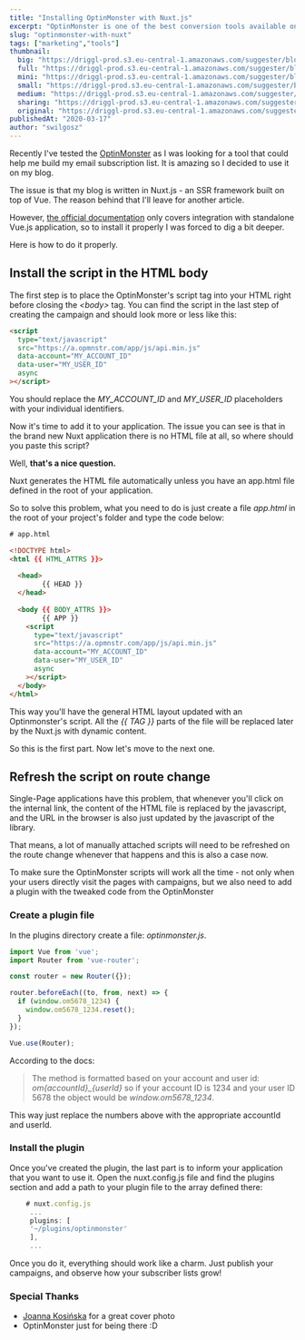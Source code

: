```yaml
---
title: "Installing OptinMonster with Nuxt.js"
excerpt: "OptinMonster is one of the best conversion tools available on the Web. I tried it out and as there is no direct guide how to install this script in Nuxt.js application, I decided to write one on my own. Happy reading!"
slug: "optinmonster-with-nuxt"
tags: ["marketing","tools"]
thumbnail:
  big: "https://driggl-prod.s3.eu-central-1.amazonaws.com/suggester/blogs/99a95609-d8fd-4a84-994c-2386fd1c15de/uploads/64313ecc-96ec-4c7e-ab1a-599946618990/blog.jpeg"
  full: "https://driggl-prod.s3.eu-central-1.amazonaws.com/suggester/blogs/99a95609-d8fd-4a84-994c-2386fd1c15de/uploads/64313ecc-96ec-4c7e-ab1a-599946618990/full.jpeg"
  mini: "https://driggl-prod.s3.eu-central-1.amazonaws.com/suggester/blogs/99a95609-d8fd-4a84-994c-2386fd1c15de/uploads/64313ecc-96ec-4c7e-ab1a-599946618990/mini.jpeg"
  small: "https://driggl-prod.s3.eu-central-1.amazonaws.com/suggester/blogs/99a95609-d8fd-4a84-994c-2386fd1c15de/uploads/64313ecc-96ec-4c7e-ab1a-599946618990/small.jpeg"
  medium: "https://driggl-prod.s3.eu-central-1.amazonaws.com/suggester/blogs/99a95609-d8fd-4a84-994c-2386fd1c15de/uploads/64313ecc-96ec-4c7e-ab1a-599946618990/medium.jpeg"
  sharing: "https://driggl-prod.s3.eu-central-1.amazonaws.com/suggester/blogs/99a95609-d8fd-4a84-994c-2386fd1c15de/uploads/64313ecc-96ec-4c7e-ab1a-599946618990/sharing.jpeg"
  original: "https://driggl-prod.s3.eu-central-1.amazonaws.com/suggester/blogs/99a95609-d8fd-4a84-994c-2386fd1c15de/uploads/64313ecc-96ec-4c7e-ab1a-599946618990/original.jpeg"
publishedAt: "2020-03-17"
author: "swilgosz"
---
```


Recently I've tested the [OptinMonster](https://optinmonster.com) as I was looking for a tool that could help me build my email subscription list. It is amazing so I decided to use it on my blog.

The issue is that my blog is written in Nuxt.js - an SSR framework built on top of Vue. The reason behind that I'll leave for another article.

However, [the official documentation](https://optinmonster.com/docs/using-the-optinmonster-api-with-single-page-applications/) only covers integration with standalone Vue.js application, so to install it properly I was forced to dig a bit deeper.

Here is how to do it properly.

## Install the script in the HTML body

The first step is to place the OptinMonster's script tag into your HTML right before closing the _\<body>_ tag. You can find the script in the last step of creating the campaign and should look more or less like this:

```html
<script
  type="text/javascript"
  src="https://a.opmnstr.com/app/js/api.min.js"
  data-account="MY_ACCOUNT_ID"
  data-user="MY_USER_ID"
  async
></script>
```

You should replace the _MY_ACCOUNT_ID_ and _MY_USER_ID_ placeholders with your individual identifiers.

Now it's time to add it to your application. The issue you can see is that in the brand new Nuxt application there is no HTML file at all, so where should you paste this script?

Well, **that's a nice question.**

Nuxt generates the HTML file automatically unless you have an app.html file defined in the root of your application.

So to solve this problem, what you need to do is just create a file _app.html_ in the root of your project's folder and type the code below:

```html
# app.html

<!DOCTYPE html>
<html {{ HTML_ATTRS }}>
   
  <head>
        {{ HEAD }}  
  </head>
   
  <body {{ BODY_ATTRS }}>
        {{ APP }}    
    <script
      type="text/javascript"
      src="https://a.opmnstr.com/app/js/api.min.js"
      data-account="MY_ACCOUNT_ID"
      data-user="MY_USER_ID"
      async
    ></script>
  </body>
</html>
```

This way you'll have the general HTML layout updated with an Optinmonster's script. All the _{{ TAG }}_ parts of the file will be replaced later by the Nuxt.js with dynamic content.

So this is the first part. Now let's move to the next one.

## Refresh the script on route change

Single-Page applications have this problem, that whenever you'll click on the internal link, the content of the HTML file is replaced by the javascript, and the URL in the browser is also just updated by the javascript of the library.

That means, a lot of manually attached scripts will need to be refreshed on the route change whenever that happens and this is also a case now.

To make sure the OptinMonster scripts will work all the time - not only when your users directly visit the pages with campaigns, but we also need to add a plugin with the tweaked code from the OptinMonster

### Create a plugin file

In the plugins directory create a file: _optinmonster.js_.

```jsx
import Vue from 'vue';
import Router from 'vue-router';

const router = new Router({});

router.beforeEach((to, from, next) => {
  if (window.om5678_1234) {
    window.om5678_1234.reset();
  }
});

Vue.use(Router);
```

According to the docs:

> The method is formatted based on your account and user id: _om{accountId}\_{userId}_ so if your account ID is 1234 and your user ID 5678 the object would be _window.om5678_1234_.

This way just replace the numbers above with the appropriate accountId and userId.

### Install the plugin

Once you've created the plugin, the last part is to inform your application that you want to use it. Open the nuxt.config.js file and find the plugins section and add a path to your plugin file to the array defined there:

```js
    # nuxt.config.js
     ...
     plugins: [
     '~/plugins/optinmonster'
     ],
     ...
```

Once you do it, everything should work like a charm. Just publish your campaigns, and observe how your subscriber lists grow!

### Special Thanks

- [Joanna Kosińska](https://unsplash.com/@joannakosinska) for a great cover photo
- OptinMonster just for being there :D
